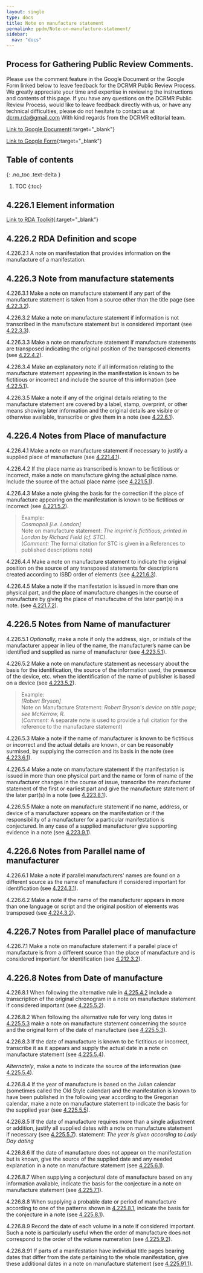 ```yaml
---
layout: single
type: docs
title: Note on manufacture statement
permalink: ppdm/Note-on-manufacture-statement/
sidebar:
  nav: "docs"
---
```



## Process for Gathering Public Review Comments.
Please use the comment feature in the Google Document or the Google Form linked below to leave feedback for the DCRMR Public Review Process.  We greatly appreciate your time and expertise in reviewing the instructions and contents of this page.  If you have any questions on the DCRMR Public Review Process, would like to leave feedback directly with us, or have any technical difficulties, please do not hesitate to contact us at dcrm.rda@gmail.com  With kind regards from the DCRMR editorial team.

[Link to Google Document](https://docs.google.com/document/d/1D9XNhx3VgQMJiXpLoechgdSgPdyEKqDO_OrmDwgx_O4/edit){:target="_blank"}

[Link to Google Form](https://docs.google.com/forms/d/e/1FAIpQLSdNtJkbY1mngdTcvCoB7zZcpaIuuKHvlbyiidP-QunDy14VcQ/viewform){:target="_blank"}

## Table of contents
{: .no_toc .text-delta }

1. TOC
{:toc}


## 4.226.1 Element information

[Link to RDA Toolkit](https://beta.rdatoolkit.org/Content/Index?externalId=en-US_ala-4beea0a4-d574-3241-b7d5-1297717eeea8){:target="_blank"}

## 4.226.2 RDA Definition and scope

<a name="4.226.2.1">4.226.2.1</a> A note on manifestation that provides information on the manufacture of a manifestation.

## 4.226.3 Note from manufacture statements

<a name="4.226.3.1">4.226.3.1</a>  Make a note on manufacture statement if any part of the manufacture statement is taken from a source other than the title page (see [4.22.3.2](/DCRMR/ppdm/Manufacture-statement/#4.22.3.2)).

<a name="4.226.3.2">4.226.3.2</a> Make a note on manufacture statement if information is not transcribed in the manufacture statement but is considered important (see [4.22.3.3](/DCRMR/ppdm/Manufacture-statement/#4.22.3.3)).

<a name="4.226.3.3">4.226.3.3</a>  Make a note on manufacture statement if manufacture statements are transposed indicating the original position of the transposed elements (see [4.22.4.2](/DCRMR/ppdm/Manufacture-statement/#4.22.4.2)).

<a name="4.226.3.4">4.226.3.4</a> Make an explanatory note if all information relating to the manufacture statement appearing in the manifestation is known to be fictitious or incorrect and include the source of this information (see [4.22.5.1](/DCRMR/ppdm/Manufacture-statement/#4.22.5.1)).

<a name="4.226.3.5">4.226.3.5</a> Make a note if any of the original details relating to the manufacture statement are covered by a label, stamp, overprint, or other means showing later information and the original details are visible or otherwise available, transcribe or give them in a note (see [4.22.6.1](/DCRMR/ppdm/Manufacture-statement/#4.22.6.1)). 

## 4.226.4 Notes from Place of manufacture

<a name="4.226.4.1">4.226.4.1</a> Make a note on manufacture statement if necessary to justify a supplied place of manufacture (see [4.221.4.1](/DCRMR/ppdm/Place-of-manufacture/#4.221.4.1)).

<a name="4.226.4.2">4.226.4.2</a> If the place name as transcribed is known to be fictitious or incorrect, make a note on manufacture giving the actual place name. Include the source of the actual place name (see [4.221.5.1](/DCRMR/ppdm/Place-of-manufacture/#4.221.5.1)).

<a name="4.226.4.3">4.226.4.3</a> Make a note giving the basis for the correction if the place of manufacture appearing on the manifestation is known to be fictitious or incorrect (see [4.221.5.2](/DCRMR/ppdm/Place-of-manufacture/#4.221.5.2)).

>Example:  
><CITE>Cosmopoli [i.e. London]</CITE>  
>Note on manufacture statement: <CITE>The imprint is fictitious; printed in London by Richard Field (cf. STC).</CITE>  
>(*Comment:* The formal citation for STC  is given in a References to published descriptions note)

<a name="4.226.4.4">4.226.4.4</a> Make a note on manufacture statement to indicate the original position on the source of any transposed statements for descriptions created according to ISBD order of elements (see [4.221.6.3](/DCRMR/ppdm/Place-of-manufacture/#4.221.6.3)).

<a name="4.226.4.5">4.226.4.5</a> Make a note if the manifestation is issued in more than one physical part, and the place of manufacture changes in the course of manufacture by giving the place of manufacutre of the later part(s) in a note. (see [4.221.7.2](/DCRMR/ppdm/Place-of-manufacture/#4.221.7.2)).

## 4.226.5 Notes from Name of manufacturer

<a name="4.226.5.1">4.226.5.1</a> *Optionally,* make a note if only the address, sign, or initials of the manufacturer appear in lieu of the name, the manufacturer’s name can be identified and supplied as name of manufacturer (see [4.223.5.1](/DCRMR/ppdm/Name-of-manufacturer/#4.223.5.1)).

<a name="4.226.5.2">4.226.5.2</a> Make a note on manufacture statement as necessary about the basis for the identification, the source of the information used, the presence of the device, etc. when the identification of the name of publisher is based on a device (see [4.223.5.2](/DCRMR/ppdm/Name-of-manufacturer/#4.223.5.2)).

>Example:  
><CITE>[Robert Bryson]</CITE>  
>Note on Manufacture Statement: <CITE>Robert Bryson's device on title page; see McKerrow, R.</CITE>  
>(*Comment:* A separate note is used to provide a full citation for the reference to the manufacture statement)

<a name="4.226.5.3">4.226.5.3</a> Make a note if the name of manufacturer is known to be fictitious or incorrect and the actual details are known, or can be reasonably surmised, by supplying the correction and its basis in the note (see [4.223.6.1](/DCRMR/ppdm/Name-of-manufacturer/#4.223.6.1)).

<a name="4.226.5.4">4.226.5.4</a> Make a note on manufacture statement if the manifestation is issued in more than one physical part and the name or form of name of the manufacturer changes in the course of issue, transcribe the manufacturer statement of the first or earliest part and give the manufacture statement of the later part(s) in a note (see [4.223.8.1](/DCRMR/ppdm/Name-of-manufacturer/#4.223.8.1)).

<a name="4.226.5.5">4.226.5.5</a> Make a note on manufacture statement if no name, address, or device of a manufacturer appears on the manifestation or if the responsibility of a manufacturer for a particular manifestation is conjectured. In any case of a supplied manufacturer give supporting evidence in a note (see [4.223.9.1](/DCRMR/ppdm/Name-of-manufacturer/#4.223.9.1)).

## 4.226.6 Notes from Parallel name of manufacturer

<a name="4.226.6.1">4.226.6.1</a> Make a note if parallel manufacturers' names are found on a different source as the name of manufacture if considered important for identification (see [4.224.3.1](/DCRMR/ppdm/Parallel-name-of-manufacturer/#4.224.3.1)).

<a name="4.226.6.2">4.226.6.2</a> Make a note if the name of the manufacturer appears in more than one language or script and the original position of elements was transposed (see [4.224.3.2](/DCRMR/ppdm/Parallel-name-of-manufacturer/#4.224.3.2)).

## 4.226.7 Notes from Parallel place of manufacture

<a name="4.226.7.1">4.226.7.1</a> Make a note on manufacture statement if a parallel place of manufacture is from a different source than the place of manufacture and is considered important for identification (see [4.212.3.2](/DCRMR/ppdm/Parallel-place-of-manufacture/#4.212.3.2)).

## 4.226.8 Notes from Date of manufacture

<a name="4.226.8.1">4.226.8.1</a> When following the alternative rule in [4.225.4.2](/DCRMR/ppdm/Date-of-manufacture/#4.225.5.2) include a transcription of the original chronogram in a note on manufacture statement if considered important (see [4.225.5.2](/DCRMR/ppdm/Date-of-manufacture/#4.225.5.2)).

<a name="4.226.8.2">4.226.8.2</a> When following the alternative rule for very long dates in [4.225.5.3](/DCRMR/ppdm/Date-of-manufacture/#4.225.5.3) make a note on manufacture statement concerning the source and the original form of the date of manufacture (see [4.225.5.3](/DCRMR/ppdm/Date-of-manufacture/#4.225.5.3)).

<a name="4.226.8.3">4.226.8.3</a> If the date of manufacture is known to be fictitious or incorrect, transcribe it as it appears and supply the actual date in a note on manufacture statement (see [4.225.5.4](/DCRMR/ppdm/Date-of-manufacture/#4.225.5.4)).

*Alternately*, make a note to indicate the source of the information (see [4.225.5.4](/DCRMR/ppdm/Date-of-manufacture/#4.225.5.4)).

<a name="4.226.8.4">4.226.8.4</a> If the year of manufacture is based on the Julian calendar (sometimes called the Old Style calendar) and the manifestation is known to have been published in the following year according to the Gregorian calendar, make a note on manufacture statement to indicate the basis for the supplied year (see [4.225.5.5](/DCRMR/ppdm/Date-of-manufacture/#4.225.5.5)).

<a name="4.226.8.5">4.226.8.5</a>  If the date of manufacture requires more than a single adjustment or addition, justify all supplied dates with a note on manufacture statement if necessary (see [4.225.5.7](/DCRMR/ppdm/Date-of-manufacture/#4.225.5.7)).
statement: <CITE>The year is given according to Lady Day dating</CITE>

<a name="4.226.8.6">4.226.8.6</a> If the date of manufacture does not appear on the manifestation but is known, give the source of the supplied date and any needed explanation in a note on manufacture statement (see [4.225.6.1](/DCRMR/ppdm/Date-of-manufacture/#4.225.6.1)).

<a name="4.226.8.7">4.226.8.7</a> When supplying a conjectural date of manufacture based on any information available, indicate the basis for the conjecture in a note on manufacture statement (see [4.225.7.1](/DCRMR/ppdm/Date-of-manufacture/#4.225.7.1)).

<a name="4.226.8.8">4.226.8.8</a> When supplying a probable date or period of manufacture according to one of the patterns shown in  [4.225.8.1](/DCRMR/ppdm/Date-of-manufacture/#4.225.8.1), indicate the basis for the conjecture in a note (see [4.225.8.1](/DCRMR/ppdm/Date-of-manufacture/#4.225.8.1)).

<a name="4.226.8.9">4.226.8.9</a> Record the date of each volume in a note if considered important. Such a note is particularly useful when the order of manufacture does not correspond to the order of the volume numeration (see [4.225.9.2](/DCRMR/ppdm/Date-of-manufacture/#4.225.9.2)).

<a name="4.226.8.91">4.226.8.91</a> If parts of a manifestation have individual title pages bearing dates that differ from the date pertaining to the whole manifestation, give these additional dates in a note on manufacture statement (see [4.225.91.1](/DCRMR/ppdm/Date-of-manufacture/#4.225.91.1)).